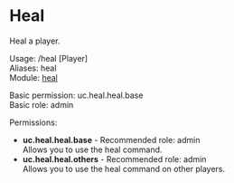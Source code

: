 Heal
====
Heal a player.

Usage: /heal [Player]<br>
Aliases: heal<br>
Module: [heal](../modules/heal.md)<br>

Basic permission: uc.heal.heal.base<br>
Basic role: admin<br>

Permissions: <br>
* **uc.heal.heal.base** - Recommended role: admin<br>Allows you to use the heal command.
* **uc.heal.heal.others** - Recommended role: admin<br>Allows you to use the heal command on other players.
